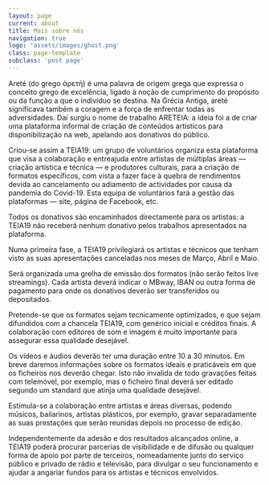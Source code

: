 ```yaml
---
layout: page
current: about
title: Mais sobre nós
navigation: true
logo: 'assets/images/ghost.png'
class: page-template
subclass: 'post page'
---
```


Areté (do grego ἀρετή) é uma palavra de origem grega que expressa o conceito grego de excelência, ligado à noção de cumprimento do propósito ou da função a que o indivíduo se destina. Na Grécia Antiga, areté significava também a coragem e a força de enfrentar todas as adversidades.
Daí surgiu o nome de trabalho ARETEIA: a ideia foi a de criar uma plataforma informal de criação de conteúdos artísticos para disponibilização na web, apelando aos donativos do público.

Criou-se assim a TEIA19: um grupo de voluntários organiza esta plataforma que visa a colaboração e entreajuda entre artistas de múltiplas áreas — criação artística e técnica — e produtores culturais, para a criação de formatos específicos, com vista a fazer face à quebra de rendimentos devida ao  cancelamento ou adiamento de actividades por causa da pandemia do Covid-19.
Esta equipa de voluntários fará a gestão das plataformas — site, página de Facebook, etc. 

Todos os donativos são encaminhados directamente para os artistas: a TEIA19 não receberá nenhum donativo pelos trabalhos apresentados na plataforma.

Numa primeira fase, a TEIA19 privilegiará os artistas e técnicos que tenham visto as suas apresentações canceladas nos meses de Março, Abril e Maio.

Será organizada uma grelha de emissão dos formatos (não serão feitos live streamings). Cada artista deverá indicar o MBway, IBAN ou outra forma de pagamento para onde os donativos deverão ser transferidos ou depositados.

Pretende-se que os formatos sejam tecnicamente optimizados, e que sejam difundidos com a chancela TEIA19, com genérico inicial e créditos finais. A colaboração com editores de som e imagem é muito importante para assegurar essa qualidade desejável.

Os vídeos e áudios deverão ter uma duração entre 10 a 30 minutos. Em breve daremos informações sobre os formatos ideais e praticáveis em que os ficheiros nos deverão chegar. Isto não invalida de todo gravações feitas com telemóvel, por exemplo, mas o ficheiro final deverá ser editado segundo um standard que atinja uma qualidade desejável.

Estimula-se a colaboração entre artistas e áreas diversas, podendo músicos, bailarinos, artistas plásticos, por exemplo, gravar separadamente as suas prestações que serão reunidas depois no processo de edição.

Independentemente da adesão e dos resultados alcançados online, a TEIA19 poderá procurar parcerias de visibilidade e de difusão ou qualquer forma de apoio por parte de terceiros, nomeadamente junto do serviço público e privado de rádio e televisão, para divulgar o seu funcionamento e ajudar a angariar fundos para os artistas e técnicos envolvidos.